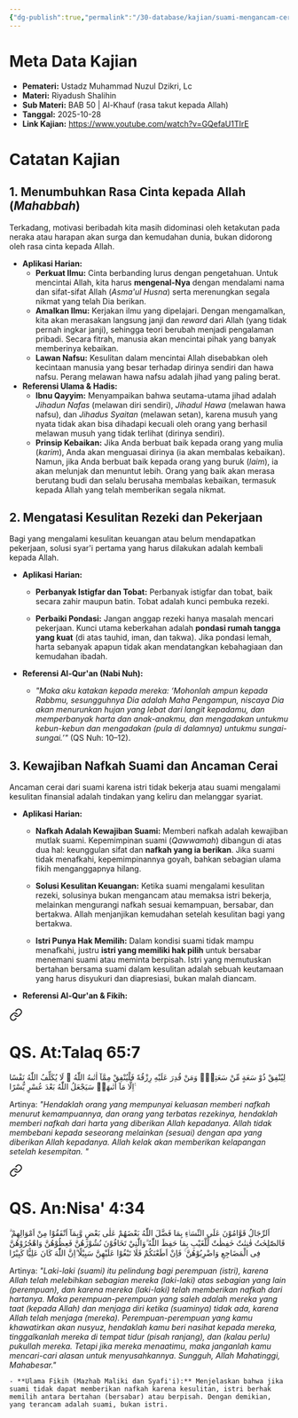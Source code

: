 ```yaml
---
{"dg-publish":true,"permalink":"/30-database/kajian/suami-mengancam-cerai-istri-yang-tidak-bekerja/","tags":["kajian"]}
---
```



# Meta Data Kajian 
<div><ul class="dataview list-view-ul"><li><span><strong>Pemateri:</strong> Ustadz Muhammad Nuzul Dzikri, Lc</span></li><li><span><strong>Materi:</strong> Riyadush Shalihin</span></li><li><span><strong>Sub Materi:</strong> BAB 50 | Al-Khauf (rasa takut kepada Allah)</span></li><li><span><strong>Tanggal:</strong> 2025-10-28</span></li><li><span><strong>Link Kajian:</strong> <a rel="noopener nofollow" class="external-link" href="https://www.youtube.com/watch?v=GQefaU1TIrE" target="_blank">https://www.youtube.com/watch?v=GQefaU1TIrE</a></span></li></ul></div>

# Catatan Kajian
## 1. Menumbuhkan Rasa Cinta kepada Allah (_Mahabbah_)

Terkadang, motivasi beribadah kita masih didominasi oleh ketakutan pada neraka atau harapan akan surga dan kemudahan dunia, bukan didorong oleh rasa cinta kepada Allah.

- **Aplikasi Harian:**
    - **Perkuat Ilmu:** Cinta berbanding lurus dengan pengetahuan. Untuk mencintai Allah, kita harus **mengenal-Nya** dengan mendalami nama dan sifat-sifat Allah (_Asma'ul Husna_) serta merenungkan segala nikmat yang telah Dia berikan.
    - **Amalkan Ilmu:** Kerjakan ilmu yang dipelajari. Dengan mengamalkan, kita akan merasakan langsung janji dan _reward_ dari Allah (yang tidak pernah ingkar janji), sehingga teori berubah menjadi pengalaman pribadi. Secara fitrah, manusia akan mencintai pihak yang banyak memberinya kebaikan.
    - **Lawan Nafsu:** Kesulitan dalam mencintai Allah disebabkan oleh kecintaan manusia yang besar terhadap dirinya sendiri dan hawa nafsu. Perang melawan hawa nafsu adalah jihad yang paling berat.
- **Referensi Ulama & Hadis:**
    - **Ibnu Qayyim:** Menyampaikan bahwa seutama-utama jihad adalah _Jihadun Nafas_ (melawan diri sendiri), _Jihadul Hawa_ (melawan hawa nafsu), dan _Jihadus Syaitan_ (melawan setan), karena musuh yang nyata tidak akan bisa dihadapi kecuali oleh orang yang berhasil melawan musuh yang tidak terlihat (dirinya sendiri).
    - **Prinsip Kebaikan:** Jika Anda berbuat baik kepada orang yang mulia (_karim_), Anda akan menguasai dirinya (ia akan membalas kebaikan). Namun, jika Anda berbuat baik kepada orang yang buruk (_laim_), ia akan melunjak dan menuntut lebih. Orang yang baik akan merasa berutang budi dan selalu berusaha membalas kebaikan, termasuk kepada Allah yang telah memberikan segala nikmat.
        

## 2. Mengatasi Kesulitan Rezeki dan Pekerjaan

Bagi yang mengalami kesulitan keuangan atau belum mendapatkan pekerjaan, solusi syar'i pertama yang harus dilakukan adalah kembali kepada Allah.

- **Aplikasi Harian:**
    
    - **Perbanyak Istigfar dan Tobat:** Perbanyak istigfar dan tobat, baik secara zahir maupun batin. Tobat adalah kunci pembuka rezeki.
        
    - **Perbaiki Pondasi:** Jangan anggap rezeki hanya masalah mencari pekerjaan. Kunci utama keberkahan adalah **pondasi rumah tangga yang kuat** (di atas tauhid, iman, dan takwa). Jika pondasi lemah, harta sebanyak apapun tidak akan mendatangkan kebahagiaan dan kemudahan ibadah.
        
- **Referensi Al-Qur'an (Nabi Nuh):**
    
    - *"Maka aku katakan kepada mereka: ‘Mohonlah ampun kepada Rabbmu, sesungguhnya Dia adalah Maha Pengampun, niscaya Dia akan menurunkan hujan yang lebat dari langit kepadamu, dan memperbanyak harta dan anak-anakmu, dan mengadakan untukmu kebun-kebun dan mengadakan (pula di dalamnya) untukmu sungai-sungai.’"* (QS Nuh: 10–12).
        

## 3. Kewajiban Nafkah Suami dan Ancaman Cerai

Ancaman cerai dari suami karena istri tidak bekerja atau suami mengalami kesulitan finansial adalah tindakan yang keliru dan melanggar syariat.

- **Aplikasi Harian:**
    
    - **Nafkah Adalah Kewajiban Suami:** Memberi nafkah adalah kewajiban mutlak suami. Kepemimpinan suami (_Qawwamah_) dibangun di atas dua hal: keunggulan sifat dan **nafkah yang ia berikan**. Jika suami tidak menafkahi, kepemimpinannya goyah, bahkan sebagian ulama fikih menganggapnya hilang.
        
    - **Solusi Kesulitan Keuangan:** Ketika suami mengalami kesulitan rezeki, solusinya bukan mengancam atau memaksa istri bekerja, melainkan mengurangi nafkah sesuai kemampuan, bersabar, dan bertakwa. Allah menjanjikan kemudahan setelah kesulitan bagi yang bertakwa.
        
    - **Istri Punya Hak Memilih:** Dalam kondisi suami tidak mampu menafkahi, justru **istri yang memiliki hak pilih** untuk bersabar menemani suami atau meminta berpisah. Istri yang memutuskan bertahan bersama suami dalam kesulitan adalah sebuah keutamaan yang harus disyukuri dan diapresiasi, bukan malah diancam.
        
- **Referensi Al-Qur'an & Fikih:**
    
    
<div class="transclusion internal-embed is-loaded"><a class="markdown-embed-link" href="/30-database/al-quran/all-surah/#qs-at-talaq-65-7" aria-label="Open link"><svg xmlns="http://www.w3.org/2000/svg" width="24" height="24" viewBox="0 0 24 24" fill="none" stroke="currentColor" stroke-width="2" stroke-linecap="round" stroke-linejoin="round" class="svg-icon lucide-link"><path d="M10 13a5 5 0 0 0 7.54.54l3-3a5 5 0 0 0-7.07-7.07l-1.72 1.71"></path><path d="M14 11a5 5 0 0 0-7.54-.54l-3 3a5 5 0 0 0 7.07 7.07l1.71-1.71"></path></svg></a><div class="markdown-embed">



# QS. At:Talaq 65:7
لِيُنْفِقْ ذُوْ سَعَةٍ مِّنْ سَعَتِهٖۗ وَمَنْ قُدِرَ عَلَيْهِ رِزْقُهٗ فَلْيُنْفِقْ مِمَّآ اٰتٰىهُ اللّٰهُ ۗ لَا يُكَلِّفُ اللّٰهُ نَفْسًا اِلَّا مَآ اٰتٰىهَاۗ سَيَجْعَلُ اللّٰهُ بَعْدَ عُسْرٍ يُّسْرًا ࣖ 

Artinya: *"Hendaklah orang yang mempunyai keluasan memberi nafkah menurut kemampuannya, dan orang yang terbatas rezekinya, hendaklah memberi nafkah dari harta yang diberikan Allah kepadanya. Allah tidak membebani kepada seseorang melainkan (sesuai) dengan apa yang diberikan Allah kepadanya. Allah kelak akan memberikan kelapangan setelah kesempitan. "*



</div></div>

    
<div class="transclusion internal-embed is-loaded"><a class="markdown-embed-link" href="/30-database/al-quran/all-surah/#qs-an-nisa-4-34" aria-label="Open link"><svg xmlns="http://www.w3.org/2000/svg" width="24" height="24" viewBox="0 0 24 24" fill="none" stroke="currentColor" stroke-width="2" stroke-linecap="round" stroke-linejoin="round" class="svg-icon lucide-link"><path d="M10 13a5 5 0 0 0 7.54.54l3-3a5 5 0 0 0-7.07-7.07l-1.72 1.71"></path><path d="M14 11a5 5 0 0 0-7.54-.54l-3 3a5 5 0 0 0 7.07 7.07l1.71-1.71"></path></svg></a><div class="markdown-embed">



# QS. An:Nisa' 4:34
اَلرِّجَالُ قَوَّامُوْنَ عَلَى النِّسَاۤءِ بِمَا فَضَّلَ اللّٰهُ بَعْضَهُمْ عَلٰى بَعْضٍ وَّبِمَآ اَنْفَقُوْا مِنْ اَمْوَالِهِمْ ۗ فَالصّٰلِحٰتُ قٰنِتٰتٌ حٰفِظٰتٌ لِّلْغَيْبِ بِمَا حَفِظَ اللّٰهُ ۗوَالّٰتِيْ تَخَافُوْنَ نُشُوْزَهُنَّ فَعِظُوْهُنَّ وَاهْجُرُوْهُنَّ فِى الْمَضَاجِعِ وَاضْرِبُوْهُنَّ ۚ فَاِنْ اَطَعْنَكُمْ فَلَا تَبْغُوْا عَلَيْهِنَّ سَبِيْلًا ۗاِنَّ اللّٰهَ كَانَ عَلِيًّا كَبِيْرًا 

Artinya: *"Laki-laki (suami) itu pelindung bagi perempuan (istri), karena Allah telah melebihkan sebagian mereka (laki-laki) atas sebagian yang lain (perempuan), dan karena mereka (laki-laki) telah memberikan nafkah dari hartanya. Maka perempuan-perempuan yang saleh adalah mereka yang taat (kepada Allah) dan menjaga diri ketika (suaminya) tidak ada, karena Allah telah menjaga (mereka). Perempuan-perempuan yang kamu khawatirkan akan nusyuz, hendaklah kamu beri nasihat kepada mereka, tinggalkanlah mereka di tempat tidur (pisah ranjang), dan (kalau perlu) pukullah mereka. Tetapi jika mereka menaatimu, maka janganlah kamu mencari-cari alasan untuk menyusahkannya. Sungguh, Allah Mahatinggi, Mahabesar."*



</div></div>

        
    - **Ulama Fikih (Mazhab Maliki dan Syafi'i):** Menjelaskan bahwa jika suami tidak dapat memberikan nafkah karena kesulitan, istri berhak memilih antara bertahan (bersabar) atau berpisah. Dengan demikian, yang terancam adalah suami, bukan istri.
 
 